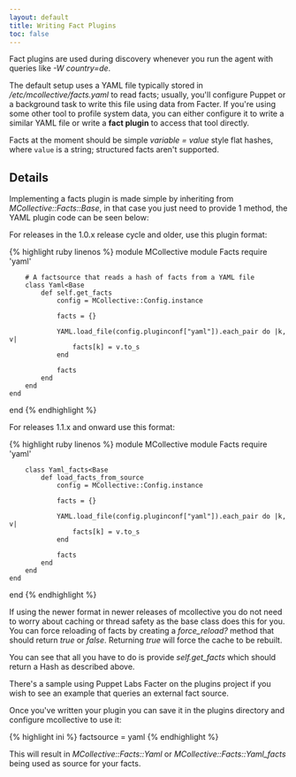 ```yaml
---
layout: default
title: Writing Fact Plugins
toc: false
---
```

[SimpleRPCAuthorization]: /mcollective/simplerpc/authorization.html
[Registration]: registration.html

Fact plugins are used during discovery whenever you run the agent with queries like *-W country=de*.

The default setup uses a YAML file typically stored in */etc/mcollective/facts.yaml* to read facts; usually, you'll configure Puppet or a background task to write this file using data from Facter. If you're using some other tool to profile system data, you can either configure it to write a similar YAML file or write a **fact plugin** to access that tool directly.

Facts at the moment should be simple *variable = value* style flat hashes, where `value` is a string; structured facts aren't supported.

## Details
Implementing a facts plugin is made simple by inheriting from *MCollective::Facts::Base*, in that case you just need to provide 1 method, the YAML plugin code can be seen below:

For releases in the 1.0.x release cycle and older, use this plugin format:

{% highlight ruby linenos %}
module MCollective
    module Facts
        require 'yaml'

        # A factsource that reads a hash of facts from a YAML file
        class Yaml<Base
            def self.get_facts
                config = MCollective::Config.instance

                facts = {}

                YAML.load_file(config.pluginconf["yaml"]).each_pair do |k, v|
                    facts[k] = v.to_s
                end

                facts
            end
        end
    end
end
{% endhighlight %}

For releases 1.1.x and onward use this format:

{% highlight ruby linenos %}
module MCollective
    module Facts
        require 'yaml'

        class Yaml_facts<Base
            def load_facts_from_source
                config = MCollective::Config.instance

                facts = {}

                YAML.load_file(config.pluginconf["yaml"]).each_pair do |k, v|
                    facts[k] = v.to_s
                end

                facts
            end
        end
    end
end
{% endhighlight %}

If using the newer format in newer releases of mcollective you do not need to worry about caching or
thread safety as the base class does this for you.  You can force reloading of facts by creating a
*force_reload?* method that should return *true* or *false*.  Returning *true* will force the cache
to be rebuilt.

You can see that all you have to do is provide *self.get_facts* which should return a Hash as described above.

There's a sample using Puppet Labs Facter on the plugins project if you wish to see an example that queries an external fact source.

Once you've written your plugin you can save it in the plugins directory and configure mcollective to use it:

{% highlight ini %}
factsource = yaml
{% endhighlight %}

This will result in *MCollective::Facts::Yaml* or *MCollective::Facts::Yaml_facts* being used as source for your facts.
